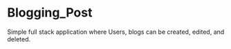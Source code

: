 # Blogging_Post
Simple full stack application where Users, blogs can be created, edited, and deleted. 
